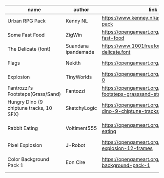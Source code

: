 | name | author | link | usage | license |
| --- | --- | --- | --- | --- |
| Urban RPG Pack | Kenny NL | https://www.kenney.nl/assets/rpg-urban-pack | bg, char sprites | cc0 1 universal |
| Some Fast Food | ZigWin | https://opengameart.org/content/some-fast-food | pizza | cc0 |
| The Delicate (font) | Suandana ipandemade | https://www.1001freefonts.com/the-delicate.font | font (ui) | . |
| Flags | Nekith | https://opengameart.org/content/flags-0 | respawn flag | cc0 |
| Explosion | TinyWorlds | https://opengameart.org/content/explosion-0 | explosion sound | cc0 |
| Fantrozzi's Footsteps(Grass/Sand) | Fantozzi | https://opengameart.org/content/fantozzis-footsteps-grasssand-stone | footstep sounds | cc0 |
| Hungry Dino (9 chiptune tracks, 10 SFX) | SketchyLogic | https://opengameart.org/content/hungry-dino-9-chiptune-tracks-10-sfx | music | cc by 3 |
| Rabbit Eating | Voltiment555 | https://opengameart.org/content/rabbit-eating | collectable collected sound | cc0 |
| Pixel Explosion | J-Robot | https://opengameart.org/content/pixel-explosion-12-frames | explosion vfx | cc by 3 |
| Color Background Pack 1 | Eon Cire | https://opengameart.org/content/color-background-pack-1 | main menu bg texture | cc0 |

